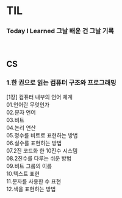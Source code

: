 # TIL
### Today I Learned 그날 배운 건 그날 기록

<br>

## CS
### 1.한 권으로 읽는 컴퓨터 구조와 프로그래밍
[1장] 컴퓨터 내부의 언어 체계 <br>
01.언어란 무엇인가 <br>
02.문자 언어 <br>
03.비트 <br>
04.논리 연산 <br>
05.정수를 비트로 표현하는 방법 <br>
06.실수를 표현하는 방법 <br>
07.2진 코드화 한 10진수 시스템 <br>
08.2진수를 다루는 쉬운 방법 <br>
09.비트 그룹의 이름 <br>
10.텍스트 표현 <br>
11.문자를 사용한 수 표현 <br>
12.색을 표현하는 방법 <br>

